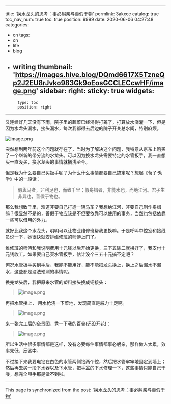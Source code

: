 
---
title: '换水龙头的思考：事必躬亲与善假于物'
permlink: 3akxce
catalog: true
toc_nav_num: true
toc: true
position: 9999
date: 2020-06-06 04:27:48
categories:
- cn
tags:
- cn
- life
- blog
- writing
thumbnail: 'https://images.hive.blog/DQmd6617X5TzneQp2J2EU8rJvko983Gk9oEosGCCLECcwHF/image.png'
sidebar:
    right:
        sticky: true
widgets:
    -
        type: toc
        position: right
---


又连续好几天没有下雨，院子里的蔬菜已经渴得打蔫了，打算放水浇灌一下，但是因为水龙头漏水，接头漏水，每次我都得去后边的院子开关总水阀，特别麻烦。


![image.png](https://images.hive.blog/DQmd6617X5TzneQp2J2EU8rJvko983Gk9oEosGCCLECcwHF/image.png)


突然想到两年前这个问题就存在了，当时为了解决这个问题，我特意从京东上购买了一个崭新的带分流的水龙头。可以因为换水龙头需要特定的水管扳手，我一直想买一直没买，换水龙头的事情就搁浅至今。

但是我为什么要自己买扳手呢？为什么什么事情都要自己搞定呢？想起《荀子·劝学》中的一段话：
>假舆马者，非利足也，而致千里；假舟楫者，非能水也，而绝江河。君子生非异也，善假于物也。

那么我想致千里，难道非要自己打造一辆马车？我想绝江河，非要自己制作舟楫嘛？很显然不是的，善假于物应该是不但要依靠可以使用的事务，当然也包括依靠一些可以借用的外力。

就好比我这个水龙头，明明可以让物业维修班帮我更换嘛。于是呼叫中控室和接线员说一下，她很快就安排维修班的师傅上门了。

维修班的师傅和我说明费用十元钱以后开始更换，三下五除二就换好了，我支付十元钱收工。如果要自己买水管扳手，估计没个三五十元搞不定吧？

何况水管扳手买到手后，我能不能用好，能不能把龙头换上，换上之后漏水不漏水，这些都是没法预测的事情呢。

换完龙头后，我把原来水管的塑料接头换成铜接头：
>![image.png](https://images.hive.blog/DQmNYcyZ72hDCRfawq2bwCPHLzLWkMTqgAz2WpDb4gh7irB/image.png)

再把水管接上， 用水枪浇一下菜地，发现简直是威力十足啊。
>![image.png](https://images.hive.blog/DQmYPSjgmdqu6a6QcG96wez3JwekMZxwtZtNNukNyQRwdo7/image.png)


来一张完工后的全景图，秀一下我的百合(还没开花)：
>![image.png](https://images.hive.blog/DQmcngvqdweY6eDZcXt1GN751dduTi3CziqSS3hTDzRBBKT/image.png)


所以生活中很多事情都是这样，没有必要每件事情都事必躬亲，那样做人太累，效率太低，反省中。

不过接下来我要电钻在白色的水管两侧钻两个控，然后把水管牢牢地固定到墙上；然后再去买一段下水器以及下水管，把手盆的下水修理一下，这些事情只能自己干喽，想完全甩手那是做不到啦。

- - -

This page is synchronized from the post: ['换水龙头的思考：事必躬亲与善假于物'](https://steemit.com/@oflyhigh/3akxce)
